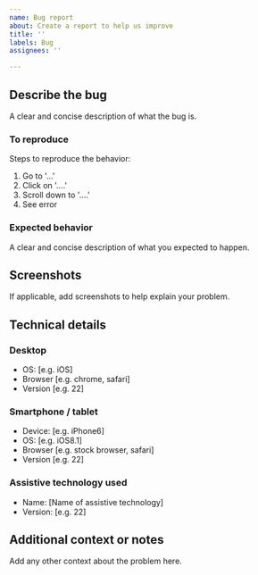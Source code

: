 ```yaml
---
name: Bug report
about: Create a report to help us improve
title: ''
labels: Bug
assignees: ''

---
```


## Describe the bug

A clear and concise description of what the bug is.

### To reproduce

Steps to reproduce the behavior:

1. Go to '...'
2. Click on '....'
3. Scroll down to '....'
4. See error

### Expected behavior

A clear and concise description of what you expected to happen.

## Screenshots

If applicable, add screenshots to help explain your problem.

## Technical details

### Desktop

- OS: [e.g. iOS]
- Browser [e.g. chrome, safari]
- Version [e.g. 22]

### Smartphone / tablet

- Device: [e.g. iPhone6]
- OS: [e.g. iOS8.1]
- Browser [e.g. stock browser, safari]
- Version [e.g. 22]

### Assistive technology used

- Name: [Name of assistive technology]
- Version: [e.g. 22]

## Additional context or notes

Add any other context about the problem here.
